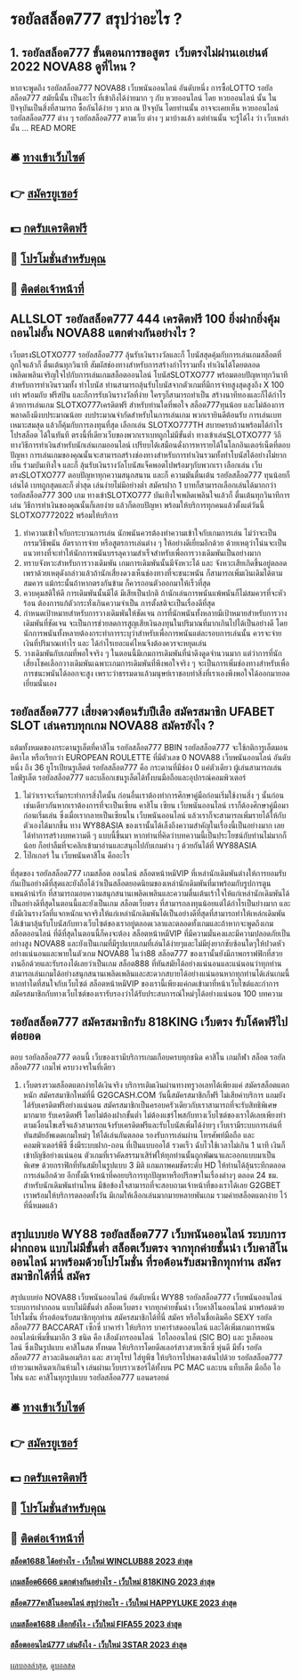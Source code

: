 # รอยัลสล็อต777 สรุปว่าอะไร ?
## 1. รอยัลสล็อต777 ขั้นตอนการขอสูตร  เว็บตรงไม่ผ่านเอเย่นต์ 2022 NOVA88 ดูที่ไหน ?
หากจะพูดถึง รอยัลสล็อต777 NOVA88 เว็บพนันออนไลน์ อันดับหนึ่ง การซื้อLOTTO รอยัลสล็อต777 สมัยนี้นั้น เป็นอะไร ที่เข้าถึงได้ง่ายมาก ๆ กับ หวยออนไลน์ โดย หวยออนไลน์ นั้น ในปัจจุบันเป็นสิ่งที่สามารถ ซื้อกันได้ง่าย ๆ มาก ณ ปัจจุบัน โดยท่านนั้น อาจจะเคยเห็น หวยออนไลน์ รอยัลสล็อต777 ต่าง ๆ รอยัลสล็อต777 ตามเว็บ ต่าง ๆ มาบ้างแล้ว แต่ท่านนั้น จะรู้ได้ไง ว่า เว็บเหล่านั้น … READ MORE

## 🛎 [ทางเข้าเว็บไซต์](https://bit.ly/3SdLNi2)
## 👉 [สมัครยูเซอร์](https://bit.ly/3SdLNi2)
## 💵 [กดรับเครดิตฟรี](https://bit.ly/3dyRKHj)
## 👑 [โปรโมชั่นสำหรับคุณ](https://bit.ly/3dyRKHj)
## 📱 [ติดต่อเจ้าหน้าที่](https://bit.ly/3dyRKHj)

## ALLSLOT รอยัลสล็อต777 444 เครดิตฟรี 100 ยิ่งฝากยิ่งคุ้ม ถอนไม่อั้น NOVA88 แตกต่างกันอย่างไร ?
เว็บตรงSLOTXO777 รอยัลสล็อต777 ลุ้นรับเงินรางวัลและก็ โบนัสสุดคุ้มกับการเล่นเกมสล็อตที่ถูกใจแล้วก็ ตื่นเต้นทุกวินาที สัมผัสช่องทางสำหรับการสร้างกำไรรวมทั้ง ทำเงินได้โดยตลอด เพลิดเพลินเจริญใจไปกับการเล่นเกมสล็อตออนไลน์ โบนัสSLOTXO777 พร้อมตอบปัญหาทุกวินาทีสำหรับการทำเงินรวมทั้ง ทำโบนัส ท่านสามารถลุ้นรับโบนัสจากตัวเกมที่มีการจ่ายสูงสุดสูงถึง X 100 เท่า พร้อมกับ ฟรีสปิน และก็การรับเงินรางวัลที่ง่าย ใครๆก็สามารถทำเป็น สร้างนาทีทองและก็ได้กำไร ด้วยการเล่นเกม SLOTXO777เครดิตฟรี สำหรับท่านใดที่พอใจ สล็อต777ทุนน้อย และไม่ต้องการพลาดถึงมีงบประมาณน้อย งบประมาณจำกัดสำหรับในการเล่นเกม พวกเรายินดีต้อนรับ การเล่นเบทเหมาะสมสุด แล้วก็คุ้มกับการลงทุนที่สุด เลือกเล่น SLOTXO777TH สบายครบถ้วนพร้อมได้กำไร โปรสล็อต ได้ในทันที ตรงนี้ที่เดียวเว็บของพวกเราเบทถูกไม่มีขั้นต่ำ
ทางเข้าเล่นSLOTXO777 วิถีทางวิธีการทำเงินสำหรับนักเล่นเกมออนไลน์ เปรียบได้เสมือนดั่งการหารายได้ในโลกอินเตอร์เน็ตที่ตอบปัญหา การเล่นเกมของคุณนั้นจะสามารถสร้างช่องทางสำหรับการทำเงินรวมทั้งทำโบนัสได้อย่างไม่ยากเย็น ร่วมบันเทิงใจ และก็ ลุ้นรับเงินรางวัลโบนัสแจ็คพอตไปพร้อมๆกับพวกเรา เลือกเล่น เว็บตรงSLOTXO777 ตอบปัญหาทุกความสนุกสนาน และก็ ความมันตื่นเต้น รอยัลสล็อต777 ทุนน้อยก็เล่นได้ เบทถูกสุดและก็ ต่ำสุด เล่นง่ายไม่มีอย่างต่ำ สมัครฝาก 1 บาทก็สามารถเลือกเล่นได้มากกว่า รอยัลสล็อต777 300 เกม ทางเข้าSLOTXO777 บันเทิงใจเพลิดเพลินใจแล้วก็ ตื่นเต้นทุกวินาทีการเล่น วิธีการทำเงินของคุณนั้นก็เลยง่าย แล้วก็ตอบปัญหา พร้อมให้บริการทุกคนแล้วตั้งแต่วันนี้ SLOTXO7772022 พร้อมให้บริการ
1. ทำความเข้าใจกับกระบวนการเล่น นักพนันควรต้องทำความเข้าใจกับเกมการเล่น ไม่ว่าจะเป็น กรรมวิธีพนัน อัตราการจ่าย หรือสูตรการเล่นต่าง ๆ ให้อย่างดีเยี่ยมอีกด้วย ด้วยเหตุว่าโน่นจะเป็นแนวทางที่จะทำให้นักการพนันบรรลุความสำเร็จสำหรับเพื่อการวางเดิมพันเป็นอย่างมาก
2. ทราบจังหวะสำหรับการวางเดิมพัน เกมการเดิมพันนั้นมีจังหวะได้ และ จังหวะเสียเกิดขึ้นอยู่ตลอด เพราด้วยเหตุดังกล่าวแล้วถ้านักเสี่ยงดวงเห็นช่องทางที่จะชนะพนัน ก็สามารถเพิ่มเงินเดิมได้ตามสมควร แม้กระนั้นถ้าหากตรงกันข้าม ก็ควรถอนตัวออกมาให้เร็วที่สุด
3. ควบคุมสติให้ดี การเดิมพันนั้นมีได้ มีเสียเป็นปกติ ถ้านักเล่นการพนันแพ้พนันก็ไม่สมควรที่จะหัวร้อน ต้องการแก้ตัวกระทั่งเกินความจำเป็น การตั้งสติจะเป็นเรื่องดีที่สุด
4. กำหนดเป้าหมายสำหรับการวางเดิมพันให้ชัดเจน การที่นักพนันทั้งหลายมีเป้าหมายสำหรับการวางเดิมพันที่ชัดเจน จะเป็นการช่วยลดการสูญเสียเงินลงทุนในปริมาณที่มากเกินไปได้เป็นอย่างดี โดยนักการพนันทั้งหลายต้องกระทำการระบุว่าสำหรับเพื่อการพนันแต่ละรอบการเล่นนั้น ควรจะจ่ายเงินที่ปริมาณเท่าไร และ ได้กำไรเยอะแค่ไหนจึงต้องควรจะหยุดเล่น
5. วางเดิมพันกับเกมที่พอใจจริง ๆ ในตอนนี้มีเกมการเดิมพันที่น่าดึงดูดจำนวนมาก แต่ว่าการที่นักเสี่ยงโชคเลือกวางเดิมพันเฉพาะเกมการเดิมพันที่พึงพอใจจริง ๆ จะเป็นการเพิ่มช่องทางสำหรับเพื่อการชนะพนันได้ออกจะสูง เพราะว่าธรรมดาแล้วมนุษย์เราชอบทำสิ่งที่เราเองพึงพอใจได้ออกมายอดเยี่ยมนั่นเอง

## รอยัลสล็อต777 เสี่ยงดวงต้อนรับปีเสือ สมัครสมาชิก UFABET SLOT เล่นครบทุกเกม NOVA88 สมัครยังไง ?
แต้มทั้งหมดของกระดานรูเล็ตที่คาสิโน รอยัลสล็อต777 BBIN รอยัลสล็อต777 จะใช้กติการูเล็ตมอนติคาโล หรือเรียกว่า EUROPEAN ROULETTE ที่มีตัวเลข 0 NOVA88 เว็บพนันออนไลน์ อันดับหนึ่ง ถึง 36 ยูโรเปียนรูเล็ตต์ รอยัลสล็อต777 คือ กระดานที่มีช่อง 0 แค่ตัวเดียว ผู้เล่นสามารถเล่น ไลฟ์รูเล็ต รอยัลสล็อต777 และบล็อกเชนรูเล็ตได้ทั้งบนมือถือและอุปกรณ์คอมพิวเตอร์
1. ไม่ว่าเราจะเริ่มกระทำการสิ่งใดนั้น ก่อนอื่นเราต้องทำการศึกษาคู่มือก่อนเริ่มใช้งานสิ่ง ๆ นั้นก่อน เช่นเดียวกันหากเราต้องการที่จะเป็นเซียน คาสิโน เซียน เว็บพนันออนไลน์ เราก็ต้องศึกษาคู่มือมาก่อนเริ่มเล่น ซึ่งเมื่อเรากลายเป็นเซียนใน เว็บพนันออนไลน์ แล้วเราก็จะสามารถเพิ่มรายได้ให้กับตัวเองได้มากขึ้น ทาง WY88ASIA ของเรานั้นได้เล็งถึงความสำคัญในเรื่องนี้เป็นอย่างมาก เลยได้ทำการสร้างบทความดี ๆ แบบนี้ขึ้นมา หากท่านที่คิดว่าบทความนี้เป็นประโยชน์กับท่านไม่มากก็น้อย ก็อย่าลืมที่จะคลิกเข้ามาอ่านและสนุกไปกับเกมต่าง ๆ ด้วยกันได้ที่ WY88ASIA
2. โป๊กเกอร์ ใน เว็บพนันคาสิโน คืออะไร

ที่สุดของ รอยัลสล็อต777 เกมสล็อต ออนไลน์ สล็อตหน้าหมีVIP ที่เหล่านักเดิมพันต่างให้การยอมรับกันเป็นอย่างดีที่สุดและยังถือได้ว่าเป็นสล็อตยอดนิยมของเหล่านักเดิมพันที่มาพร้อมกับรูปการตูนแพนด้าน่ารัก ที่สามารถมอบความสนุกสนานเพลิดเพลินและความตื่นเต้นเร้าใจให้แก่เหล่านักเดิมพันได้เป็นอย่างดีที่สุดในตอนนี้และยังเป็นเกม สล็อตเว็บตรง ที่สามารถลงทุนน้อยแต่ได้กำไรเป็นย่างมาก และยังมีเงินรางวัลที่แจกหนักแจกจริงให้แก่เหล่านักเดิมพันได้เป็นอย่างดีที่สุดที่สามารถทำให้เหล่กเดิมพันได้เข้ามาลุ้นรับโบนัสกับทางเว็บไซต์ของเราอยู่ตลอดเวลาและตลอดทั้งเกมและถ้าหากจะพูดถึงเกม สล็อตออนไลน์ ที่ดีที่สุดในตอนนี้ก็คงจะต้อง สล็อตหน้าหมีVIP ที่มีความมั่นคงและมีความปลอดภัยเป็นอย่างสูง NOVA88 และยังเป็นเกมที่มีรูปแบบเกมที่เล่นได้ง่ายๆและไม่มียุ่งยากซับซ้อนใดๆให้ปวดหัวอย่างแน่นอนและพายในตัวเกม NOVA88 โนว่า88 สล็อต777 ของเรานั้นยังมีภาพกราฟฟิกที่สวยงานอีกด้วยและรับรองได้เลยว่าเป็นเกม สล็อต888 ที่ทันสมัยได้อย่างแน่นอนและแน่นอนว่าทุกท่านสามารถเล่นเกมได้อย่างสนุกสนานเพลิดเพลินและสะดวกสบายได้อย่างแน่นอนหากทุกท่านได้เล่นเกมนี้ หากท่าใดที่สนใจกับเว็บไซต์ สล็อตหน้าหมีVIP ของเรานี้เพียงแค่กดเข้ามาที่หน้าเว็บไซต์และกำการสมัครสมาชิกกับทางเว็บไซต์ของเรารับรองว่าได้รับประสบการณ์ใหม่ๆได้อย่างแน่นอน 100
บทความ

## รอยัลสล็อต777 สมัครสมาชิกรับ 818KING เว็บตรง รับโค้ดฟรีไปต่อยอด
ตอบ รอยัลสล็อต777 ตอนนี้ เว็บของเรามีบริการเกมเกือบครบทุกชนิด คาสิโน เกมกีฬา สล็อต รอยัลสล็อต777 เกมไพ่ ครบวงจรในที่เดียว
1. เว็บตรงรวมสล็อตแตกง่ายได้เงินจริง บริการเติมเงินผ่านทางทรูวอเลทได้เพียงแค่ สมัครสล็อตแตกหนัก สมัครสมาชิกใหม่ที่นี่ G2GCASH.COM วันนี้สมัครสมาชิกก็ฟรี ไม่เสียค่าบริการ แถมยังได้รับเครดิตฟรีอย่างแน่นอน สมัครสมาชิกเป็นครอบครัวเดียวกับเราสามารถที่จะรับสิทธิพิเศษมากมาย รับเครดิตฟรี โดยไม่ต้องฝากขั้นต่ำ ไม่ต้องแชร์โพสกับทางเว็บไซต์ของเราได้เลยเพียงทำตามเงื่อนไขเสร็จแล้วสามารถแจ้งรับเครดิตฟรีและรับโบนัสเพิ่มได้ง่ายๆ เว็บเรามีระบบการเล่นที่ทันสมัยอัพเดตเกมใหม่ๆ ให้ได้เล่นกันตลอด รองรับการเล่นผ่าน โทรศัพท์มือถือ และ คอมพิวเตอร์พีซี ซึ่งมีระบบฝาก-ถอน ที่เป็นแบบออโต้ รวดเร็ว ฉับไวใช้เวลาไม่เกิน 1 นาที เงินก็เข้าบัญชีอย่างแน่นอน ตัวเกมที่เราคัดสรรมาเสิร์ฟให้ทุกท่านนั้นถูกพัฒนาและออกแบบมาเป็นพิเศษ ด้วยกราฟิกที่ทันสมัยในรูปแบบ 3 มิติ แถมภาพคมชัดระดับ HD ให้ท่านได้ลุ้นระทึกตลอดการเล่นอีกด้วย อีกทั้งมีเจ้าหน้าที่คอยบริการทุกปัญหาหรือปรึกษาในเรื่องต่างๆ ตลอด 24 ชม. สำหรับนักเดิมพันท่านไหน มีข้อข้องใจสามารถที่จะสอบถามเจ้าหน้าที่ของเราได้เลย G2GBET เราพร้อมให้บริการตลอดทั้งวัน มีเกมให้เลือกเล่นมากมายหลายพันเกม รวมค่ายสล็อตแตกง่าย ไว้ที่นี่หมดแล้ว

## สรุปแบบย่อ WY88 รอยัลสล็อต777 เว็บพนันออนไลน์ ระบบการฝากถอน แบบไม่มีขั้นต่ำ สล็อตเว็บตรง จากทุกค่ายชั้นนำ เว็บคาสิโนออนไลน์ มาพร้อมด้วยโปรโมชั่น ที่รอต้อนรับสมาชิกทุกท่าน สมัครสมาชิกได้ที่นี่ สมัคร
สรุปแบบย่อ NOVA88 เว็บพนันออนไลน์ อันดับหนึ่ง WY88 รอยัลสล็อต777 เว็บพนันออนไลน์ ระบบการฝากถอน แบบไม่มีขั้นต่ำ สล็อตเว็บตรง จากทุกค่ายชั้นนำ เว็บคาสิโนออนไลน์ มาพร้อมด้วยโปรโมชั่น ที่รอต้อนรับสมาชิกทุกท่าน สมัครสมาชิกได้ที่นี่ สมัคร หรือในชื่อเดิมคือ SEXY รอยัลสล็อต777 BACCARAT เซ็กซี่ บาคาร่า ให้บริการ บาคาร่าสดออนไลน์ และได้เพิ่มเกมการพนันออนไลน์เพิ่มขึ้นมาอีก 3 ชนิด คือ เสือมังกรออนไลน์  ไฮโลออนไลน์ (SIC BO) และ รูเล็ตออนไลน์ ซึ่งเป็นรูปแบบ คาสิโนสด ทั้งหมด ให้บริการโดยดีลเลอร์สาวสวยเซ็กซี่ หุ่นดี มีทั้ง รอยัลสล็อต777 สาวละตินอเมริกา และ สาวยุโรป ใส่ทูพีซ ให้บริการไปพลางเต้นไปด้วย รอยัลสล็อต777 เย้ายวนเพลินตาเกินห้ามใจ เล่นผ่านเว็บบราวเซอร์ได้ทั้งบน PC MAC และบน แท็บเล็ต มือถือ ไอโฟน และ คาสิโนทุกรูปแบบ รอยัลสล็อต777 แอนดรอยด์

## 🛎 [ทางเข้าเว็บไซต์](https://bit.ly/3SdLNi2)
## 👉 [สมัครยูเซอร์](https://bit.ly/3SdLNi2)
## 💵 [กดรับเครดิตฟรี](https://bit.ly/3dyRKHj)
## 👑 [โปรโมชั่นสำหรับคุณ](https://bit.ly/3dyRKHj)
## 📱 [ติดต่อเจ้าหน้าที่](https://bit.ly/3dyRKHj)

#### [สล็อต1688 ได้อย่างไร - เว็บใหม่ WINCLUB88 2023 ล่าสุด](https://atom.io/themes/สล็อต1688%20ได้อย่างไร%20-%20เว็บใหม่%20winclub88%202023%20ล่าสุด)
#### [เกมสล็อต6666 แตกต่างกันอย่างไร - เว็บใหม่ 818KING 2023 ล่าสุด](https://atom.io/themes/เกมสล็อต6666%20แตกต่างกันอย่างไร%20-%20เว็บใหม่%20818king%202023%20ล่าสุด)
#### [สล็อต777คาสิโนออนไลน์ สรุปว่าอะไร - เว็บใหม่ HAPPYLUKE 2023 ล่าสุด](https://atom.io/themes/สล็อต777คาสิโนออนไลน์%20สรุปว่าอะไร%20-%20เว็บใหม่%20happyluke%202023%20ล่าสุด)
#### [เกมสล็อต1688 เลือกยังไง - เว็บใหม่ FIFA55 2023 ล่าสุด](https://atom.io/themes/เกมสล็อต1688%20เลือกยังไง%20-%20เว็บใหม่%20fifa55%202023%20ล่าสุด)
#### [สล็อตออนไลน์777 เล่นยังไง - เว็บใหม่ 3STAR 2023 ล่าสุด](https://atom.io/themes/สล็อตออนไลน์777%20เล่นยังไง%20-%20เว็บใหม่%203star%202023%20ล่าสุด)

[ผลบอลล่าสุด](https://siamsport.tv "ผลบอลล่าสุด"), [ดูบอลสด](https://siamsport.tv/ดูบอลสด "ดูบอลสด")